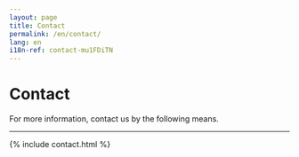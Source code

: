 ```yaml
---
layout: page
title: Contact
permalink: /en/contact/
lang: en
i18n-ref: contact-mu1FDiTN
---
```


# Contact

For more information, contact us by the following means.

<hr>

{% include contact.html %}
